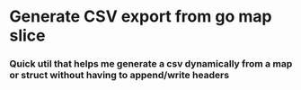 # Generate CSV export from go map slice


### Quick util that helps me generate a csv dynamically from a map or struct without having to append/write headers

